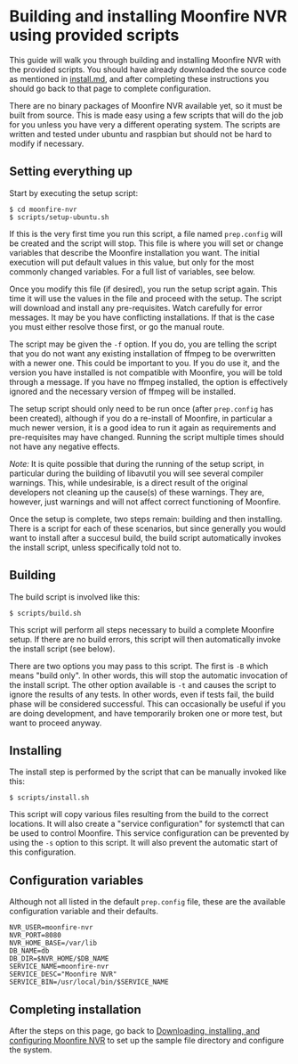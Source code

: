 # Building and installing Moonfire NVR using provided scripts

This guide will walk you through building and installing Moonfire NVR with the
provided scripts. You should have already downloaded the source code as
mentioned in [install.md](install.md), and after completing these instructions
you should go back to that page to complete configuration.

There are no binary packages of Moonfire NVR available yet, so it must be built
from source. This is made easy using a few scripts that will do the job for you
unless you have very a different operating system. The scripts are written and
tested under ubuntu and raspbian but should not be hard to modify if necessary.

## Setting everything up

Start by executing the setup script:

    $ cd moonfire-nvr
    $ scripts/setup-ubuntu.sh

If this is the very first time you run this script, a file named `prep.config`
will be created and the script will stop. This file is where you will set
or change variables that describe the Moonfire installation you want. The
initial execution will put default values in this value, but only for the
most commonly changed variables. For a full list of variables, see below.

Once you modify this file (if desired), you run the setup script again. This
time it will use the values in the file and proceed with the setup.
The script will download and install any pre-requisites. Watch carefully for
error messages. It may be you have conflicting installations. If that is the
case you must either resolve those first, or go the manual route.

The script may be given the `-f` option. If you do, you are telling the script
that you do not want any existing installation of ffmpeg to be overwritten with
a newer one. This could be important to you. If you do use it, and the version
you have installed is not compatible with Moonfire, you will be told through
a message. If you have no ffmpeg installed, the option is effectively ignored
and the necessary version of ffmpeg will be installed.

The setup script should only need to be run once (after `prep.config` has been
created), although if you do a re-install of Moonfire, in particular a much
newer version, it is a good idea to run it again as requirements and pre-requisites
may have changed. Running the script multiple times should not have any negative effects.

*Note:* It is quite possible that during the running of the setup script,
in particular during the building of libavutil you will see several compiler
warnings. This, while undesirable, is a direct result of the original
developers not cleaning up the cause(s) of these warnings. They are, however,
just warnings and will not affect correct functioning of Moonfire.

Once the setup is complete, two steps remain: building and then installing.
There is a script for each of these scenarios, but since generally you would
want to install after a succesul build, the build script automatically invokes
the install script, unless specifically told not to.

## Building

The build script is involved like this:

    $ scripts/build.sh

This script will perform all steps necessary to build a complete Moonfire
setup. If there are no build errors, this script will then automatically
invoke the install script (see below).

There are two options you may pass to this script. The first is `-B` which
means "build only". In other words, this will stop the automatic invocation
of the install script. The other option available is `-t` and causes the
script to ignore the results of any tests. In other words, even if tests
fail, the build phase will be considered successful. This can occasionally
be useful if you are doing development, and have temporarily broken one
or more test, but want to proceed anyway.

## Installing

The install step is performed by the script that can be manually invoked
like this:

    $ scripts/install.sh

This script will copy various files resulting from the build to the correct
locations. It will also create a "service configuration" for systemctl that
can be used to control Moonfire. This service configuration can be prevented
by using the `-s` option to this script. It will also prevent the automatic
start of this configuration.

## Configuration variables

Although not all listed in the default `prep.config` file, these are the
available configuration variable and their defaults.

    NVR_USER=moonfire-nvr
    NVR_PORT=8080
    NVR_HOME_BASE=/var/lib
    DB_NAME=db
    DB_DIR=$NVR_HOME/$DB_NAME
    SERVICE_NAME=moonfire-nvr
    SERVICE_DESC="Moonfire NVR"
    SERVICE_BIN=/usr/local/bin/$SERVICE_NAME

## Completing installation

After the steps on this page, go back to [Downloading, installing, and
configuring Moonfire NVR](install.md) to set up the sample file directory and
configure the system.
